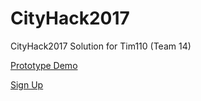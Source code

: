 # CityHack2017
CityHack2017 Solution for Tim110 (Team 14)

[Prototype Demo](https://merrickheley.github.io/CityHack2017/settings.html)

[Sign Up](https://merrickheley.github.io/CityHack2017/signup.html)
